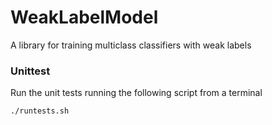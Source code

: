 # WeakLabelModel
A library for training multiclass classifiers with weak labels

### Unittest

Run the unit tests running the following script from a terminal

```bash
./runtests.sh
```

